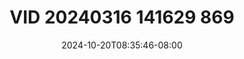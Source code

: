 --- 
title: "VID 20240316 141629 869"
description: "nonton bokep VID 20240316 141629 869 ig full vidio  "
date: 2024-10-20T08:35:46-08:00
file_code: "pp1mlkitcj8f"
draft: false
cover: "vmld5ti0sglrec46.jpg"
tags: ["VID", "bokep-indo", "bokep-viral", "bokep-ig"]
length: 112
fld_id: "1398455"
foldername: "ABG rare"
categories: ["ABG rare"]
views: 62
---